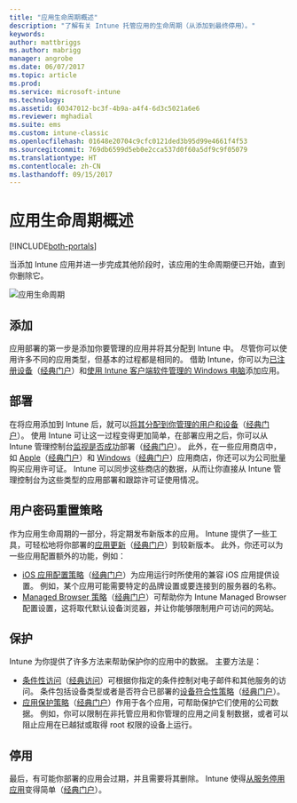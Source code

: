 ```yaml
---
title: "应用生命周期概述"
description: "了解有关 Intune 托管应用的生命周期（从添加到最终停用）。"
keywords: 
author: mattbriggs
ms.author: mabrigg
manager: angrobe
ms.date: 06/07/2017
ms.topic: article
ms.prod: 
ms.service: microsoft-intune
ms.technology: 
ms.assetid: 60347012-bc3f-4b9a-a4f4-6d3c5021a6e6
ms.reviewer: mghadial
ms.suite: ems
ms.custom: intune-classic
ms.openlocfilehash: 01648e20704c9cfc0121ded3b95d99e4661f4f53
ms.sourcegitcommit: 769db6599d5eb0e2cca537d0f60a5df9c9f05079
ms.translationtype: HT
ms.contentlocale: zh-CN
ms.lasthandoff: 09/15/2017
---
```

# <a name="overview-of-the-app-lifecycle"></a>应用生命周期概述

[!INCLUDE[both-portals](./includes/note-for-both-portals.md)]

当添加 Intune 应用并进一步完成其他阶段时，该应用的生命周期便已开始，直到你删除它。

![应用生命周期](./media/app-lifecycle.png "Intune 应用生命周期")

## <a name="add"></a>添加

应用部署的第一步是添加你要管理的应用并将其分配到 Intune 中。 尽管你可以使用许多不同的应用类型，但基本的过程都是相同的。 借助 Intune，你可以为[已注册设备](apps-add.md)（[经典门户](/intune-classic/deploy-use/add-apps-for-mobile-devices-in-microsoft-intune)）和[使用 Intune 客户端软件管理的 Windows 电脑](/intune-classic/deploy-use/add-apps-for-windows-pcs-in-microsoft-intune)添加应用。

## <a name="deploy"></a>部署

在将应用添加到 Intune 后，就可以[将其分配到你管理的用户和设备](apps-deploy.md)（[经典门户](/intune-classic/deploy-use/deploy-apps)）。 使用 Intune 可让这一过程变得更加简单，在部署应用之后，你可以从 Intune 管理控制台[监视是否成功](apps-monitor.md)部署（[经典门户](/intune-classic/deploy-use/monitor-apps-in-microsoft-intune)）。 此外，在一些应用商店中，如 [Apple](vpp-apps-ios.md)（[经典门户](/intune-classic/deploy-use/manage-ios-apps-you-purchased-through-a-volume-purchase-program-with-microsoft-intune)）和 [Windows](windows-store-for-business.md)（[经典门户](/intune-classic/deploy-use/manage-apps-you-purchased-from-the-windows-store-for-business-with-microsoft-intune)）应用商店，你还可以为公司批量购买应用许可证。 Intune 可以同步这些商店的数据，从而让你直接从 Intune 管理控制台为这些类型的应用部署和跟踪许可证使用情况。

## <a name="configure"></a>用户密码重置策略

作为应用生命周期的一部分，将定期发布新版本的应用。 Intune 提供了一些工具，可轻松地将你部署的[应用更新](apps-add.md)（[经典门户](/intune-classic/deploy-use/update-apps-using-microsoft-intune)）到较新版本。 此外，你还可以为一些应用配置额外的功能，例如：
- [iOS 应用配置策略](app-configuration-policies-use-ios.md)（[经典门户](/intune-classic/deploy-use/configure-ios-apps-with-mobile-app-configuration-policies-in-microsoft-intune)）为应用运行时所使用的兼容 iOS 应用提供设置。 例如，某个应用可能需要特定的品牌设置或要连接到的服务器的名称。
- [Managed Browser 策略](app-configuration-managed-browser.md)（[经典门户](/intune-classic/deploy-use/manage-internet-access-using-managed-browser-policies)）可帮助你为 Intune Managed Browser 配置设置，这将取代默认设备浏览器，并让你能够限制用户可访问的网站。

## <a name="protect"></a>保护

Intune 为你提供了许多方法来帮助保护你的应用中的数据。 主要方法是：
- [条件性访问](conditional-access.md)（[经典访问](/intune-classic/deploy-use/restrict-access-to-email-and-o365-services-with-microsoft-intune)）可根据你指定的条件控制对电子邮件和其他服务的访问。 条件包括设备类型或者是否符合已部署的[设备符合性策略](device-compliance.md)（[经典门户](/intune-classic/deploy-use/introduction-to-device-compliance-policies-in-microsoft-intune)）。
- [应用保护策略](app-protection-policy.md)（[经典门户](/intune-classic/deploy-use/protect-app-data-using-mobile-app-management-policies-with-microsoft-intune)）作用于各个应用，可帮助保护它们使用的公司数据。 例如，你可以限制在非托管应用和你管理的应用之间复制数据，或者可以阻止应用在已越狱或取得 root 权限的设备上运行。

## <a name="retire"></a>停用

最后，有可能你部署的应用会过期，并且需要将其删除。 Intune 使得[从服务停用应用](device-management.md)变得简单（[经典门户](/intune-classic/deploy-use/retire-apps-using-microsoft-intune)）。
